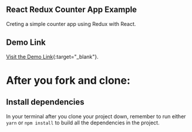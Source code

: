 ## React Redux Counter App Example

Creting a simple counter app using Redux with React.

## Demo Link

[Visit the Demo Link](https://react-redux-counter-app-example.netlify.app){:target="_blank"}.

# After you fork and clone:

## Install dependencies

In your terminal after you clone your project down, remember to run either `yarn` or `npm install` to build all the dependencies in the project.
